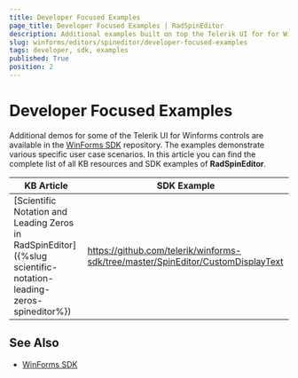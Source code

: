 ```yaml
---
title: Developer Focused Examples
page_title: Developer Focused Examples | RadSpinEditor
description: Additional examples built on top the Telerik UI for for WinForms RadSpinEditor control.
slug: winforms/editors/spineditor/developer-focused-examples
tags: developer, sdk, examples
published: True
position: 2
---
```


# Developer Focused Examples

Additional demos for some of the Telerik UI for Winforms controls are available in the [WinForms SDK](https://github.com/telerik/winforms-sdk) repository. The examples demonstrate various specific user case scenarios. In this article you can find the complete list of all KB resources and SDK examples of **RadSpinEditor**.

|KB Article|SDK Example|
|------|------|
|[Scientific Notation and Leading Zeros in RadSpinEditor]({%slug scientific-notation-leading-zeros-spineditor%})|https://github.com/telerik/winforms-sdk/tree/master/SpinEditor/CustomDisplayText|

## See Also

* [WinForms SDK](https://github.com/telerik/winforms-sdk)